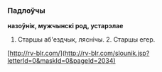 ### Падлоўчы
**назоўнік, мужчынскі род, устарэлае**

1. Старшы аб'ездчык, ляснічы. 2. Старшы егер.

<a rel="author">[http://rv-blr.com/](http://rv-blr.com/slounik.jsp?letterId=0&maskId=0&pageId=2034)</a>

